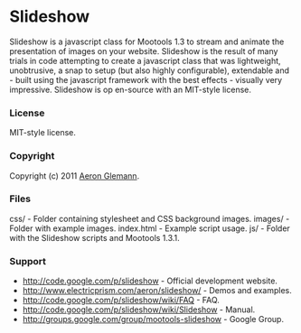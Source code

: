 Slideshow
===

Slideshow is a javascript class for Mootools 1.3 to stream and animate the presentation of images on your website. Slideshow is the result of many trials in code attempting to create a javascript class 
that was lightweight, unobtrusive, a snap to setup (but also highly configurable), extendable and - built using the javascript framework with the best effects - visually very impressive. Slideshow is op
en-source with an MIT-style license.

### License

MIT-style license.

### Copyright

Copyright (c) 2011 [Aeron Glemann](http://www.electricprism.com/aeron/).

### Files

css/          - Folder containing stylesheet and CSS background images.
images/       - Folder with example images.
index.html    - Example script usage.
js/           - Folder with the Slideshow scripts and Mootools 1.3.1.

### Support

- http://code.google.com/p/slideshow                    - Official development website.
- http://www.electricprism.com/aeron/slideshow/         - Demos and examples.
- http://code.google.com/p/slideshow/wiki/FAQ           - FAQ.
- http://code.google.com/p/slideshow/wiki/Slideshow     - Manual.
- http://groups.google.com/group/mootools-slideshow     - Google Group.
